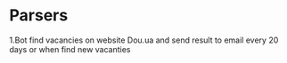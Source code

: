 # Parsers
1.Bot find vacancies on website Dou.ua and send result to email every 20 days or when find new vacanties
